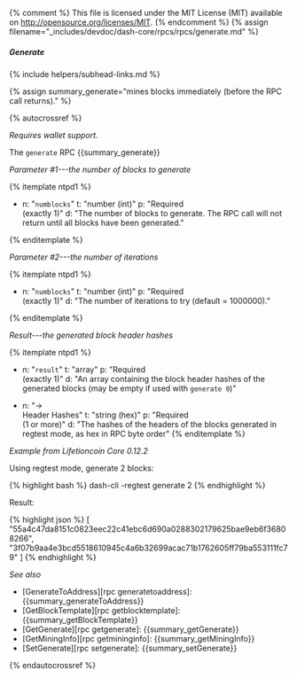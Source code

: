 {% comment %}
This file is licensed under the MIT License (MIT) available on
http://opensource.org/licenses/MIT.
{% endcomment %}
{% assign filename="_includes/devdoc/dash-core/rpcs/rpcs/generate.md" %}

##### Generate
{% include helpers/subhead-links.md %}

<!-- __ -->

{% assign summary_generate="mines blocks immediately (before the RPC call returns)." %}

{% autocrossref %}

*Requires wallet support.*

The `generate` RPC {{summary_generate}}

*Parameter #1---the number of blocks to generate*

{% itemplate ntpd1 %}
- n: "`numblocks`"
  t: "number (int)"
  p: "Required<br>(exactly 1)"
  d: "The number of blocks to generate.  The RPC call will not return until all blocks have been generated."

{% enditemplate %}

*Parameter #2---the number of iterations*

{% itemplate ntpd1 %}
- n: "`numblocks`"
  t: "number (int)"
  p: "Required<br>(exactly 1)"
  d: "The number of iterations to try (default = 1000000)."

{% enditemplate %}


*Result---the generated block header hashes*

{% itemplate ntpd1 %}
- n: "`result`"
  t: "array"
  p: "Required<br>(exactly 1)"
  d: "An array containing the block header hashes of the generated blocks (may be empty if used with `generate 0`)"

- n: "→<br>Header Hashes"
  t: "string (hex)"
  p: "Required<br>(1 or more)"
  d: "The hashes of the headers of the blocks generated in regtest mode, as hex in RPC byte order"
{% enditemplate %}

*Example from Lifetioncoin Core 0.12.2*

Using regtest mode, generate 2 blocks:

{% highlight bash %}
dash-cli -regtest generate 2
{% endhighlight %}

Result:

{% highlight json %}
[
  "55a4c47da8151c0823eec22c41ebc6d690a0288302179625bae9eb6f36808266",
  "3f07b9aa4e3bcd5518610945c4a6b32699acac71b1762605ff79ba553111fc79"
]
{% endhighlight %}

*See also*

* [GenerateToAddress][rpc generatetoaddress]: {{summary_generateToAddress}}
* [GetBlockTemplate][rpc getblocktemplate]: {{summary_getBlockTemplate}}
* [GetGenerate][rpc getgenerate]: {{summary_getGenerate}}
* [GetMiningInfo][rpc getmininginfo]: {{summary_getMiningInfo}}
* [SetGenerate][rpc setgenerate]: {{summary_setGenerate}}

{% endautocrossref %}
